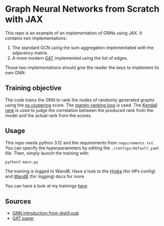 # Graph Neural Networks from Scratch with JAX

This repo is an example of an implementation of GNNs using JAX. It contains two
implementations:

1. The standard GCN using the sum aggregation implementated with the adjacency
   matrix.
2. A more modern [GAT][gat-paper] implemented using the list of edges.

Those two implementations should give the reader the keys to implement its own
GNN.

## Training objective

The code trains the GNN to rank the nodes of randomly generated graphs using
the [nx.clustering][node-clustering] score. The [margin-ranking
loss][margin-ranking-loss] is used. The [Kendall rank][kendall-rank] is used to
judge the correlation between the produced rank from the model and the actual
rank from the scores.

## Usage

This repo needs python 3.12 and the requirements from `requirements.txt`. You
can specify the hyperparameters by editing the `./configs/default.yaml` file.
Then, simply launch the training with:

```sh
python3 main.py
```

The training is logged to WandB. Have a look to the [Hydra][hydra] (for HPs
config) and [WandB][wandb] (for logging) docs for more.

You can have a look at my trainings [here][wandb-space].

## Sources

- [GNN introduction from distill.pub][gnn-intro]
- [GAT paper][gat-paper]

[gat-paper]:            https://arxiv.org/abs/1710.10903
[gnn-intro]:            https://distill.pub/2021/gnn-intro/
[hydra]:                https://hydra.cc/
[kendall-rank]:         https://en.wikipedia.org/wiki/Kendall_rank_correlation_coefficient
[margin-ranking-loss]:  https://pytorch.org/docs/stable/generated/torch.nn.MarginRankingLoss.html
[node-clustering]:      https://networkx.org/documentation/stable/reference/algorithms/generated/networkx.algorithms.cluster.clustering.html
[wandb]:                https://wandb.ai/
[wandb-space]:          https://wandb.ai/pierrotlc/gnn-tuto
